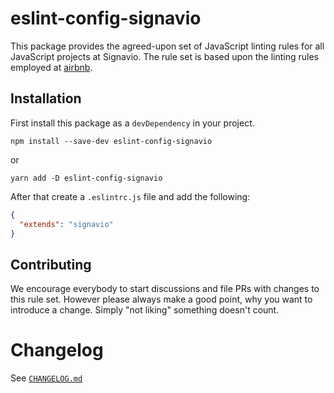# eslint-config-signavio

This package provides the agreed-upon set of JavaScript linting rules for all JavaScript projects at Signavio.
The rule set is based upon the linting rules employed at [airbnb](https://github.com/airbnb/javascript/tree/master/packages/eslint-config-airbnb).

## Installation

First install this package as a `devDependency` in your project.

```shell
npm install --save-dev eslint-config-signavio
```

or

```shell
yarn add -D eslint-config-signavio
```

After that create a `.eslintrc.js` file and add the following:

```json
{
  "extends": "signavio"
}
```

## Contributing

We encourage everybody to start discussions and file PRs with changes to this rule set.
However please always make a good point, why you want to introduce a change.
Simply "not liking" something doesn't count.

# Changelog

See [`CHANGELOG.md`](CHANGELOG.md)
